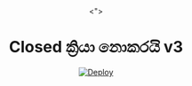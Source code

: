 <div align="center">
  <">
  <h1>Closed ක්‍රියා නොකරයි v3</h1>




[![Deploy](https://www.herokucdn.com/deploy/button.svg)](https://heroku.com/deploy?template=https://github.com/Senuuu/Hashzi-1)
     </div>

